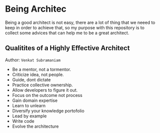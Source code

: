 # Being Architec

Being a good architect is not easy, there are a lot of thing that we neeed to keep in order to achieve that, so my purpose with this repository is to collect some advices that can help me to be a great architect.

## Qualitites of a Highly Effective Architect 

Author: ```Venkat Subramaniam```

- Be a mentor, not a tormentor.
- Criticize idea, not people.
- Guide, dont dictate
- Practice collective ownership.
- Allow developers to figure it out.
- Focus on the outcome not process
- Gain domain expertise
- Learn to unlearn
- Diversify your knowledge portofolio
- Lead by example
- Write code
- Evolve the architecture

#